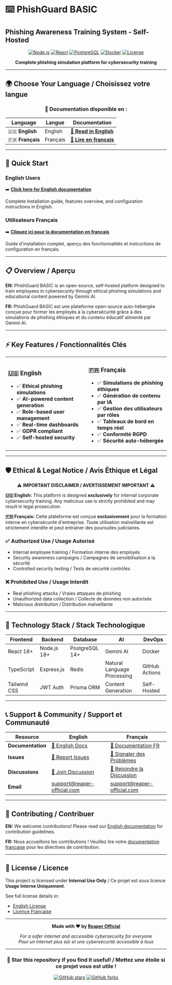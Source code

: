 # ⌨️ PhishGuard BASIC 
## Phishing Awareness Training System - Self-Hosted

<div align="center">

[![Node.js](https://img.shields.io/badge/Node.js-18+-green.svg)](https://nodejs.org/)
[![React](https://img.shields.io/badge/React-18+-blue.svg)](https://reactjs.org/)
[![PostgreSQL](https://img.shields.io/badge/PostgreSQL-14+-blue.svg)](https://postgresql.org/)
[![Docker](https://img.shields.io/badge/Docker-Ready-blue.svg)](https://docker.com/)
[![License](https://img.shields.io/badge/License-Internal_Use-red.svg)](#license)

**Complete phishing simulation platform for cybersecurity training**

</div>

---

## 🌍 Choose Your Language / Choisissez votre langue

<div align="center">

### 📖 Documentation disponible en :

| Language | Langue | Documentation |
|----------|--------|---------------|
| 🇺🇸 **English** | English | **[📘 Read in English](./readme-eng.md)** |
| 🇫🇷 **Français** | Français | **[📘 Lire en français](./readme-fr.md)** |

</div>

---

## 🚀 Quick Start

### English Users
➡️ **[Click here for English documentation](./readme-eng.md)**

Complete installation guide, features overview, and configuration instructions in English.

### Utilisateurs Français
➡️ **[Cliquez ici pour la documentation en français](./readme-fr.md)**

Guide d'installation complet, aperçu des fonctionnalités et instructions de configuration en français.

---

## 📋 Overview / Aperçu

**EN:** PhishGuard BASIC is an open-source, self-hosted platform designed to train employees in cybersecurity through ethical phishing simulations and educational content powered by Gemini AI.

**FR:** PhishGuard BASIC est une plateforme open-source auto-hébergée conçue pour former les employés à la cybersécurité grâce à des simulations de phishing éthiques et du contenu éducatif alimenté par Gemini AI.

---

## ⚡ Key Features / Fonctionnalités Clés

<table>
<tr>
<td width="50%">

### 🇺🇸 **English**
- ✅ **Ethical phishing simulations**
- ✅ **AI-powered content generation**
- ✅ **Role-based user management**
- ✅ **Real-time dashboards**
- ✅ **GDPR compliant**
- ✅ **Self-hosted security**

</td>
<td width="50%">

### 🇫🇷 **Français**
- ✅ **Simulations de phishing éthiques**
- ✅ **Génération de contenu par IA**
- ✅ **Gestion des utilisateurs par rôles**
- ✅ **Tableaux de bord en temps réel**
- ✅ **Conformité RGPD**
- ✅ **Sécurité auto-hébergée**

</td>
</tr>
</table>

---

## 🛡️ Ethical & Legal Notice / Avis Éthique et Légal

<div align="center">

⚠️ **IMPORTANT DISCLAIMER / AVERTISSEMENT IMPORTANT** ⚠️

</div>

**🇺🇸 English:** This platform is designed **exclusively** for internal corporate cybersecurity training. Any malicious use is strictly prohibited and may result in legal prosecution.

**🇫🇷 Français:** Cette plateforme est conçue **exclusivement** pour la formation interne en cybersécurité d'entreprise. Toute utilisation malveillante est strictement interdite et peut entraîner des poursuites judiciaires.

### ✅ Authorized Use / Usage Autorisé
- Internal employee training / Formation interne des employés
- Security awareness campaigns / Campagnes de sensibilisation à la sécurité
- Controlled security testing / Tests de sécurité contrôlés

### ❌ Prohibited Use / Usage Interdit
- Real phishing attacks / Vraies attaques de phishing
- Unauthorized data collection / Collecte de données non autorisée
- Malicious distribution / Distribution malveillante

---

## 🔧 Technology Stack / Stack Technologique

<div align="center">

| Frontend | Backend | Database | AI | DevOps |
|----------|---------|----------|-----|--------|
| React 18+ | Node.js 18+ | PostgreSQL 14+ | Gemini AI | Docker |
| TypeScript | Express.js | Redis | Natural Language Processing | GitHub Actions |
| Tailwind CSS | JWT Auth | Prisma ORM | Content Generation | Self-Hosted |

</div>

---

## 📞 Support & Community / Support et Communauté

<div align="center">

| Resource | English | Français |
|----------|---------|----------|
| **Documentation** | [📖 English Docs](./readme-eng.md) | [📖 Documentation FR](./readme-fr.md) |
| **Issues** | [🐛 Report Issues](https://github.com/Reaper-Official/phishguard-basic/issues) | [🐛 Signaler des Problèmes](https://github.com/Reaper-Official/phishguard-basic/issues) |
| **Discussions** | [💬 Join Discussion](https://github.com/Reaper-Official/phishguard-basic/discussions) | [💬 Rejoindre la Discussion](https://github.com/Reaper-Official/phishguard-basic/discussions) |
| **Email** | support@reaper-official.com | support@reaper-official.com |

</div>

---

## 🤝 Contributing / Contribuer

**EN:** We welcome contributions! Please read our [English documentation](./readme-eng.md) for contribution guidelines.

**FR:** Nous accueillons les contributions ! Veuillez lire notre [documentation française](./readme-fr.md) pour les directives de contribution.

---

## 📄 License / Licence

This project is licensed under **Internal Use Only** / Ce projet est sous licence **Usage Interne Uniquement**.

See full license details in:
- [English License](https://github.com/Reaper-Official/cyber-prevention-tool/blob/main/LICENSE)
- [Licence Française](https://github.com/Reaper-Official/cyber-prevention-tool/blob/main/LICENSE)

---

<div align="center">

**Made with ❤️ by [Reaper Official](https://github.com/Reaper-Official)**

*For a safer internet and accessible cybersecurity for everyone*  
*Pour un internet plus sûr et une cybersécurité accessible à tous*

</div>

---

<div align="center">

### 🌟 Star this repository if you find it useful! / Mettez une étoile si ce projet vous est utile !

[![GitHub stars](https://img.shields.io/github/stars/Reaper-Official/phishguard-basic.svg?style=social&label=Star)](https://github.com/Reaper-Official/cyber-prevention-tool)
[![GitHub forks](https://img.shields.io/github/forks/Reaper-Official/phishguard-basic.svg?style=social&label=Fork)](https://github.com/Reaper-Official/cyber-prevention-tool/fork)

</div>

